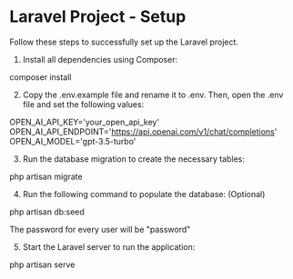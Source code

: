 # Laravel Project - Setup

Follow these steps to successfully set up the Laravel project.

1. Install all dependencies using Composer:

composer install

2. Copy the .env.example file and rename it to .env. Then, open the .env file and set the following values:

OPEN_AI_API_KEY='your_open_api_key'
OPEN_AI_API_ENDPOINT='https://api.openai.com/v1/chat/completions'
OPEN_AI_MODEL='gpt-3.5-turbo'

3. Run the database migration to create the necessary tables:

php artisan migrate

4. Run the following command to populate the database: (Optional)

php artisan db:seed

The password for every user will be "password"

5. Start the Laravel server to run the application:

php artisan serve